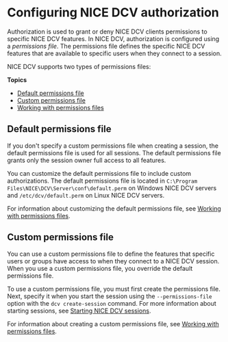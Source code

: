 # Configuring NICE DCV authorization<a name="security-authorization"></a>

Authorization is used to grant or deny NICE DCV clients permissions to specific NICE DCV features\. In NICE DCV, authorization is configured using a *permissions file*\. The permissions file defines the specific NICE DCV features that are available to specific users when they connect to a session\.

NICE DCV supports two types of permissions files:

**Topics**
+ [Default permissions file](#security-authorization-default)
+ [Custom permissions file](#security-authorization-custom)
+ [Working with permissions files](security-authorization-file-create.md)

## Default permissions file<a name="security-authorization-default"></a>

If you don't specify a custom permissions file when creating a session, the default permissions file is used for all sessions\. The default permissions file grants only the session owner full access to all features\.

You can customize the default permissions file to include custom authorizations\. The default permissions file is located in `C:\Program Files\NICE\DCV\Server\conf\default.perm` on Windows NICE DCV servers and `/etc/dcv/default.perm` on Linux NICE DCV servers\.

For information about customizing the default permissions file, see [Working with permissions files](security-authorization-file-create.md)\.

## Custom permissions file<a name="security-authorization-custom"></a>

You can use a custom permissions file to define the features that specific users or groups have access to when they connect to a NICE DCV session\. When you use a custom permissions file, you override the default permissions file\.

To use a custom permissions file, you must first create the permissions file\. Next, specify it when you start the session using the `--permissions-file` option with the `dcv create-session` command\. For more information about starting sessions, see [Starting NICE DCV sessions](managing-sessions-start.md)\.

For information about creating a custom permissions file, see [Working with permissions files](security-authorization-file-create.md)\.